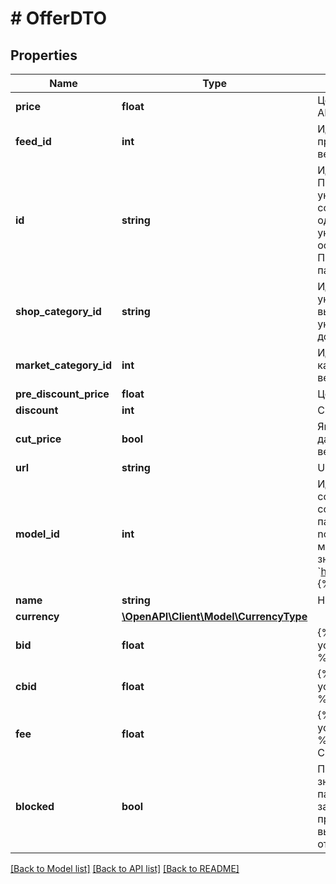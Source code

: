 # # OfferDTO

## Properties

Name | Type | Description | Notes
------------ | ------------- | ------------- | -------------
**price** | **float** | Цена предложения.  До версии 2.0 партнерского API у параметра был тип String. | [optional]
**feed_id** | **int** | Идентификатор прайс-листа, содержащего предложение.  Параметр доступен начиная с версии 2.0 партнерского API. | [optional]
**id** | **string** | Идентификатор предложения из прайс-листа.  Параметр выводится, если в прайс-листе задан уникальный идентификатор. Если в прайс-листе содержится несколько предложений с одинаковыми идентификаторами, параметр &#x60;id&#x60; указывается только для первого из них, для остальных параметры &#x60;id&#x60; и &#x60;feedId&#x60; не выводятся.  Параметр доступен начиная с версии 2.0 партнерского API. | [optional]
**shop_category_id** | **string** | Идентификатор категории предложения, указанный магазином в прайс-листе.  Параметр выводится только для предложений, у которых указана категория в прайс-листе.  Параметр доступен начиная с версии 2.0 партнерского API. | [optional]
**market_category_id** | **int** | Идентификатор категории предложения в дереве категорий Маркета. Параметр доступен начиная с версии 2.0 партнерского API. | [optional]
**pre_discount_price** | **float** | Цена предложения без скидки. | [optional]
**discount** | **int** | Скидка на предложение в процентах. | [optional]
**cut_price** | **bool** | Является ли предложение уцененным:  * &#x60;true&#x60; — да. * &#x60;false&#x60; — нет.  Параметр доступен начиная с версии 2.58 партнерского API. | [optional]
**url** | **string** | URL-адрес предложения на сайте магазина. | [optional]
**model_id** | **int** | Идентификатор модели Маркета, с которой соотнесено предложение.  Если предложение не соотнесено ни с какой карточкой модели, то параметр &#x60;modelid&#x60; содержит значение &#x60;0&#x60;.  {% note info \&quot;Где отображается идентификатор модели\&quot; %}  В URL карточки модели в виде значения параметра &#x60;product&#x60;. Например: &#x60;https://market.yandex.ru/product/13584121&#x60;.  {% endnote %} |
**name** | **string** | Наименование предложения. | [optional]
**currency** | [**\OpenAPI\Client\Model\CurrencyType**](CurrencyType.md) |  | [optional]
**bid** | **float** | {% note warning \&quot;Этот параметр устарел\&quot; %}  Не используйте его.  {% endnote %}  Ставка на клик. | [optional]
**cbid** | **float** | {% note warning \&quot;Этот параметр устарел\&quot; %}  Не используйте его.  {% endnote %}  Ставка на клик. | [optional]
**fee** | **float** | {% note warning \&quot;Этот параметр устарел\&quot; %}  Не используйте его.  {% endnote %}  Процент комиссии на товар при продаже по CPA. | [optional]
**blocked** | **bool** | Признак блокировки предложения. Возможные значения: * &#x60;false&#x60; — предложение активно, параметр не выводится. * &#x60;true&#x60; — предложение заблокировано. Параметр выводится, если предложение заблокировано и не попадает в выдачу Маркета. Это может произойти из-за отключения магазина. | [optional]

[[Back to Model list]](../../README.md#models) [[Back to API list]](../../README.md#endpoints) [[Back to README]](../../README.md)
